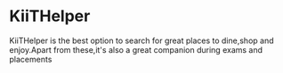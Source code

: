 # KiiTHelper
KiiTHelper is the best option to search for great places to dine,shop and enjoy.Apart from these,it's also a great companion during exams and placements
